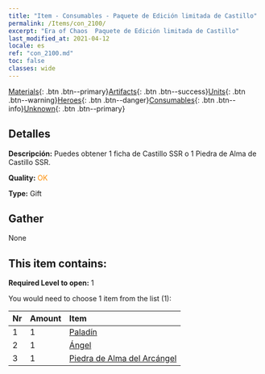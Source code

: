 ```yaml
---
title: "Item - Consumables - Paquete de Edición limitada de Castillo"
permalink: /Items/con_2100/
excerpt: "Era of Chaos  Paquete de Edición limitada de Castillo"
last_modified_at: 2021-04-12
locale: es
ref: "con_2100.md"
toc: false
classes: wide
---
```

 [Materials](/es/Items/){: .btn .btn--primary}[Artifacts](/es/Items/Artifacts/){: .btn .btn--success}[Units](/es/Items/Units/){: .btn .btn--warning}[Heroes](/es/Items/Heroes/){: .btn .btn--danger}[Consumables](/es/Items/Consumables/){: .btn .btn--info}[Unknown](/es/Items/Unknown/){: .btn .btn--primary}

## Detalles
 **Descripción:** Puedes obtener 1 ficha de Castillo SSR o 1 Piedra de Alma de Castillo SSR.

 **Quality:** <span style="color: #FF8C00">OK</span>

 **Type:** Gift

## Gather

  None

## This item contains:

 **Required Level to open:** 1

 You would need to choose 1 item from the list (1):

  | Nr | Amount |     Item    |
  |:---|:-------|:------------|
  | 1 | 1 | [Paladín](/es/Items/unt_197/) | 
  | 2 | 1 | [Ángel](/es/Items/unt_196/) | 
  | 3 | 1 | [Piedra de Alma del Arcángel](/es/Items/unt_288/) | 
